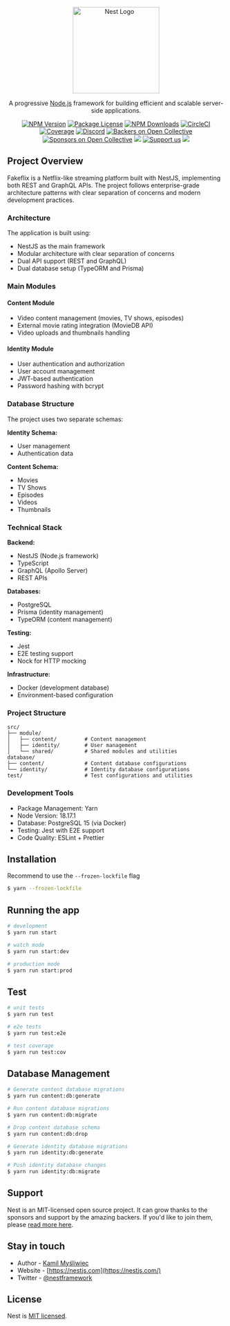 <p align="center">
  <a href="http://nestjs.com/" target="blank"><img src="https://nestjs.com/img/logo-small.svg" width="200" alt="Nest Logo" /></a>
</p>

[circleci-image]: https://img.shields.io/circleci/build/github/nestjs/nest/master?token=abc123def456
[circleci-url]: https://circleci.com/gh/nestjs/nest

<p align="center">A progressive <a href="http://nodejs.org" target="_blank">Node.js</a> framework for building efficient and scalable server-side applications.</p>
<p align="center">
  <a href="https://www.npmjs.com/~nestjscore" target="_blank"><img src="https://img.shields.io/npm/v/@nestjs/core.svg" alt="NPM Version" /></a>
  <a href="https://www.npmjs.com/~nestjscore" target="_blank"><img src="https://img.shields.io/npm/l/@nestjs/core.svg" alt="Package License" /></a>
  <a href="https://www.npmjs.com/~nestjscore" target="_blank"><img src="https://img.shields.io/npm/dm/@nestjs/common.svg" alt="NPM Downloads" /></a>
  <a href="https://circleci.com/gh/nestjs/nest" target="_blank"><img src="https://img.shields.io/circleci/build/github/nestjs/nest/master" alt="CircleCI" /></a>
  <a href="https://coveralls.io/github/nestjs/nest?branch=master" target="_blank"><img src="https://coveralls.io/repos/github/nestjs/nest/badge.svg?branch=master#9" alt="Coverage" /></a>
  <a href="https://discord.gg/G7Qnnhy" target="_blank"><img src="https://img.shields.io/badge/discord-online-brightgreen.svg" alt="Discord"/></a>
  <a href="https://opencollective.com/nest#backer" target="_blank"><img src="https://opencollective.com/nest/backers/badge.svg" alt="Backers on Open Collective" /></a>
  <a href="https://opencollective.com/nest#sponsor" target="_blank"><img src="https://opencollective.com/nest/sponsors/badge.svg" alt="Sponsors on Open Collective" /></a>
  <a href="https://paypal.me/kamilmysliwiec" target="_blank"><img src="https://img.shields.io/badge/Donate-PayPal-ff3f59.svg"/></a>
  <a href="https://opencollective.com/nest#sponsor"  target="_blank"><img src="https://img.shields.io/badge/Support%20us-Open%20Collective-41B883.svg" alt="Support us"></a>
  <a href="https://twitter.com/nestframework" target="_blank"><img src="https://img.shields.io/twitter/follow/nestframework.svg?style=social&label=Follow"></a>
</p>

## Project Overview

Fakeflix is a Netflix-like streaming platform built with NestJS, implementing both REST and GraphQL APIs. The project follows enterprise-grade architecture patterns with clear separation of concerns and modern development practices.

### Architecture

The application is built using:
- NestJS as the main framework
- Modular architecture with clear separation of concerns
- Dual API support (REST and GraphQL)
- Dual database setup (TypeORM and Prisma)

### Main Modules

#### Content Module
- Video content management (movies, TV shows, episodes)
- External movie rating integration (MovieDB API)
- Video uploads and thumbnails handling

#### Identity Module
- User authentication and authorization
- User account management
- JWT-based authentication
- Password hashing with bcrypt

### Database Structure

The project uses two separate schemas:

**Identity Schema:**
- User management
- Authentication data

**Content Schema:**
- Movies
- TV Shows
- Episodes
- Videos
- Thumbnails

### Technical Stack

**Backend:**
- NestJS (Node.js framework)
- TypeScript
- GraphQL (Apollo Server)
- REST APIs

**Databases:**
- PostgreSQL
- Prisma (identity management)
- TypeORM (content management)

**Testing:**
- Jest
- E2E testing support
- Nock for HTTP mocking

**Infrastructure:**
- Docker (development database)
- Environment-based configuration

### Project Structure
```
src/
├── module/
│   ├── content/         # Content management
│   ├── identity/        # User management
│   └── shared/          # Shared modules and utilities
database/
├── content/             # Content database configurations
└── identity/            # Identity database configurations
test/                    # Test configurations and utilities
```

### Development Tools
- Package Management: Yarn
- Node Version: 18.17.1
- Database: PostgreSQL 15 (via Docker)
- Testing: Jest with E2E support
- Code Quality: ESLint + Prettier

## Installation

Recommend to use the `--frozen-lockfile` flag

```bash
$ yarn --frozen-lockfile
```

## Running the app

```bash
# development
$ yarn run start

# watch mode
$ yarn run start:dev

# production mode
$ yarn run start:prod
```

## Test

```bash
# unit tests
$ yarn run test

# e2e tests
$ yarn run test:e2e

# test coverage
$ yarn run test:cov
```

## Database Management

```bash
# Generate content database migrations
$ yarn run content:db:generate

# Run content database migrations
$ yarn run content:db:migrate

# Drop content database schema
$ yarn run content:db:drop

# Generate identity database migrations
$ yarn run identity:db:generate

# Push identity database changes
$ yarn run identity:db:migrate
```

## Support

Nest is an MIT-licensed open source project. It can grow thanks to the sponsors and support by the amazing backers. If you'd like to join them, please [read more here](https://docs.nestjs.com/support).

## Stay in touch

- Author - [Kamil Myśliwiec](https://kamilmysliwiec.com)
- Website - [https://nestjs.com](https://nestjs.com/)
- Twitter - [@nestframework](https://twitter.com/nestframework)

## License

Nest is [MIT licensed](LICENSE).
